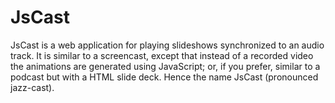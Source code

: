 JsCast
======

JsCast is a web application for playing slideshows synchronized to an audio track.  It is similar to a screencast, except that instead of a recorded video the animations are generated using JavaScript; or, if you prefer, similar to a podcast but with a HTML slide deck.  Hence the name JsCast (pronounced jazz-cast).




